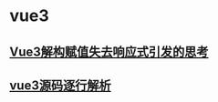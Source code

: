 # vue3

## [Vue3解构赋值失去响应式引发的思考](https://mp.weixin.qq.com/s/4MoLFY1WUPEt8R-UpS_ruQ)

## [vue3源码逐行解析](https://github.com/yixinagqingyuan/vue-next-analysis)